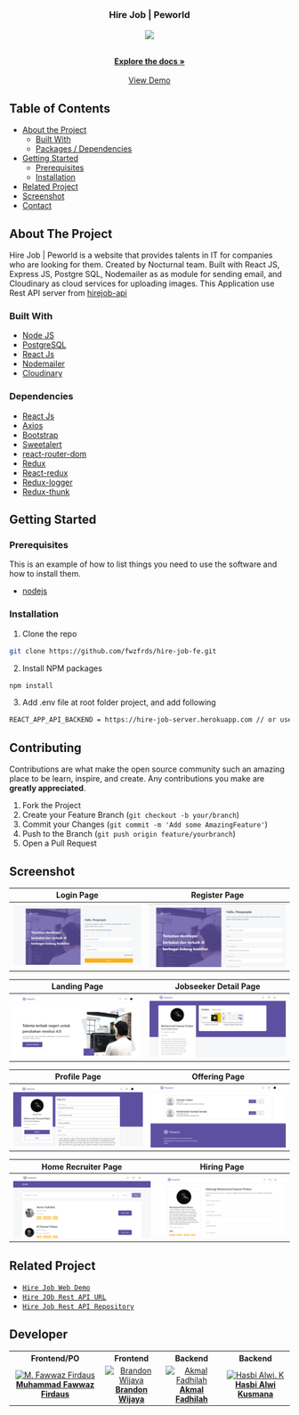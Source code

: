 <br />
<p align="center">

  <h3 align="center">Hire Job | Peworld</h3>
  <p align="center">
    <image align="center" width="200" src='https://res.cloudinary.com/wazcomp/image/upload/v1658495119/Peworld/logo-purple_f6e7sj.png' />
  </p>

  <p align="center">
    <br />
    <a href="https://github.com/fwzfrds/hire-job-fe"><strong>Explore the docs »</strong></a>
    <br />
    <br />
    <a href="https://hirejob-fe-fwzfrds.vercel.app/">View Demo</a>
  </p>
</p>



<!-- TABLE OF CONTENTS -->
## Table of Contents

* [About the Project](#about-the-project)
  * [Built With](#built-with)
  * [Packages / Dependencies](#dependencies)
* [Getting Started](#getting-started)
  * [Prerequisites](#prerequisites)
  * [Installation](#installation)
* [Related Project](#related-project)
* [Screenshot](#screenshot)
* [Contact](#contact)



<!-- ABOUT THE PROJECT -->
## About The Project

Hire Job | Peworld is a website that provides talents in IT for companies who are looking for them. Created by Nocturnal team. Built with React JS, Express JS, Postgre SQL, Nodemailer as as module for sending email, and Cloudinary as cloud services for uploading images.
This Application use Rest API server from [hirejob-api](https://hire-job-server.herokuapp.com)

### Built With

* [Node JS](https://nodejs.org/en/docs/)
* [PostgreSQL](https://www.postgresql.org/)
* [React Js](https://reactjs.org)
* [Nodemailer](https://nodemailer.com/about/)
* [Cloudinary](https://cloudinary.com/)

### Dependencies
- [React Js](https://reactjs.org)
- [Axios](https://www.npmjs.com/package/axios)
- [Bootstrap](https://www.npmjs.com/package/bootstrap)
- [Sweetalert](https://www.npmjs.com/package/sweetalert)
- [react-router-dom](https://www.npmjs.com/package/react-router-dom)
- [Redux](https://www.npmjs.com/package/redux)
- [React-redux](https://www.npmjs.com/package/react-redux)
- [Redux-logger](https://www.npmjs.com/package/redux-logger)
- [Redux-thunk](https://www.npmjs.com/search?q=redux-thunk)

<!-- GETTING STARTED -->
## Getting Started

### Prerequisites

This is an example of how to list things you need to use the software and how to install them.

* [nodejs](https://nodejs.org/en/download/)

### Installation

1. Clone the repo
```sh
git clone https://github.com/fwzfrds/hire-job-fe.git
```
2. Install NPM packages
```sh
npm install
```
3. Add .env file at root folder project, and add following
```sh
REACT_APP_API_BACKEND = https://hire-job-server.herokuapp.com // or use your own

```

<!-- CONTRIBUTING -->
## Contributing

Contributions are what make the open source community such an amazing place to be learn, inspire, and create. Any contributions you make are **greatly appreciated**.

1. Fork the Project
2. Create your Feature Branch (`git checkout -b your/branch`)
3. Commit your Changes (`git commit -m 'Add some AmazingFeature'`)
4. Push to the Branch (`git push origin feature/yourbranch`)
5. Open a Pull Request

<!-- SCREENSHOT -->
## Screenshot
| Login Page | Register Page |
| ------------- | ------------- |
| ![Login](/public/assets/img/screenshot/login.png?raw=true "Login Page") | ![Register](/public/assets/img/screenshot/register.png?raw=true "Register Page")|

| Landing Page  | Jobseeker Detail Page |
| ------------- | ------------- |
| ![Landing](/public/assets/img/screenshot/landing-page.png?raw=true "Landing Page") | ![Jobseeker Detail](/public/assets/img/screenshot/jobseeker-detail.png?raw=true "Jobseeker Detail Page") |

| Profile Page | Offering Page |
| ------------- | ------------- |
| ![Profile](/public/assets/img/screenshot/profile.png?raw=true "Profile Page") | ![Offering](/public/assets/img/screenshot/offering.png?raw=true "Offering Page") |

| Home Recruiter Page | Hiring Page |
| ------------- | ------------- |
| ![Home Recruiter](/public/assets/img/screenshot/recruiter-home.png?raw=true "Recruiter Home Page") | ![Hire](/public/assets/img/screenshot/hire.png?raw=true "Hiring Page") |


<!-- RELATED PROJECT -->
## Related Project
* [`Hire Job Web Demo`](https://hirejob-fe-fwzfrds.vercel.app/)
* [`Hire JOb Rest API URL`](https://hire-job-server.herokuapp.com)
* [`Hire Job Rest API Repository`](https://github.com/zeronerocode/HireJobServer)

## Developer

<center>
  <table>
    <tr>
      <th>Frontend/PO</th>
      <th>Frontend</th>
      <th>Backend</th>
      <th>Backend</th>
    </tr>
    <tr>
      <td align="center">
        <a href="https://github.com/fwzfrds">
          <img width="150" src="https://avatars.githubusercontent.com/u/85775604?v=4" alt="M. Fawwaz Firdaus"><br/>
          <b>Muhammad Fawwaz Firdaus</b>
        </a>
      </td>
      <td align="center">
        <a href="https://github.com/brndnwjy">
          <img width="150" src="https://avatars.githubusercontent.com/u/68231097?v=4" alt="Brandon Wijaya"><br/>
          <b>Brandon Wijaya</b>
        </a>
      </td>
      <td align="center">
        <a href="https://github.com/zeronerocode">
          <img width="150" src="https://avatars.githubusercontent.com/u/61588546?v=4" alt="Akmal Fadhilah"><br/>
          <b>Akmal Fadhilah</b>
        </a>
      </td>
      <td align="center">
        <a href="https://github.com/hasbialwikusmana">
          <img width="150" src="https://avatars.githubusercontent.com/u/97004294?v=4" alt="Hasbi Alwi. K"><br/>
          <b>Hasbi Alwi Kusmana</b>
        </a>
      </td>
    </tr>
  </table>
</center>